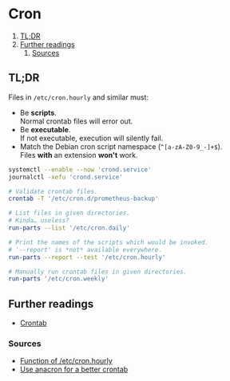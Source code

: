# Cron

1. [TL;DR](#tldr)
1. [Further readings](#further-readings)
   1. [Sources](#sources)

## TL;DR

Files in `/etc/cron.hourly` and similar must:

- Be **scripts**.<br/>
  Normal crontab files will error out.
- Be **executable**.<br/>
  If not executable, execution will silently fail.
- Match the Debian cron script namespace (`^[a-zA-Z0-9_-]+$`).<br/>
  Files **with** an extension **won't** work.

```sh
systemctl --enable --now 'crond.service'
journalctl -xefu 'crond.service'

# Validate crontab files.
crontab -T '/etc/cron.d/prometheus-backup'

# List files in given directories.
# Kinda… useless?
run-parts --list '/etc/cron.daily'

# Print the names of the scripts which would be invoked.
# '--report' is *not* available everywhere.
run-parts --report --test '/etc/cron.hourly'

# Manually run crontab files in given directories.
run-parts '/etc/cron.weekly'
```

## Further readings

- [Crontab]

### Sources

- [Function of /etc/cron.hourly]
- [Use anacron for a better crontab]

<!--
  Reference
  ═╬═Time══
  -->

<!-- Knowledge base -->
[crontab]: crontab.md

<!-- Others -->
[function of /etc/cron.hourly]: https://askubuntu.com/questions/7676/function-of-etc-cron-hourly#607974
[use anacron for a better crontab]: https://opensource.com/article/21/2/linux-automation
